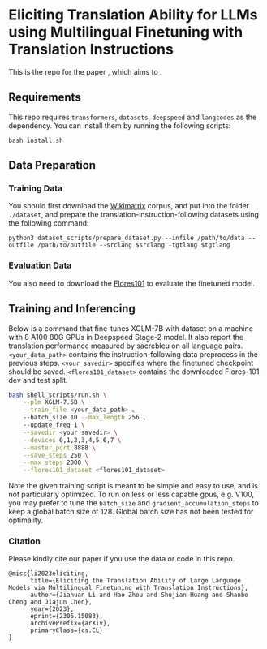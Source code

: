

# Eliciting Translation Ability for LLMs using Multilingual Finetuning with Translation Instructions

This is the repo for the paper , which aims to .

## Requirements
This repo requires `transformers`, `datasets`, `deepspeed` and `langcodes` as the dependency. You can install them by running the following scripts:
```
bash install.sh
```

## Data Preparation

### Training Data
You should first download the [Wikimatrix](https://opus.nlpl.eu/WikiMatrix.php) corpus, and put into the folder `./dataset`, and prepare the translation-instruction-following datasets using the following command:
```
python3 dataset_scripts/prepare_dataset.py --infile /path/to/data --outfile /path/to/outfile --srclang $srclang -tgtlang $tgtlang
```

### Evaluation Data
You also need to download the [Flores101](https://huggingface.co/datasets/gsarti/flores_101) to evaluate the finetuned model.

## Training and Inferencing

Below is a command that fine-tunes XGLM-7B with dataset on a machine with 8 A100 80G GPUs in Deepspeed Stage-2 model.  It also report the translation performance measured by sacrebleu on all language pairs. `<your_data_path>` contains the instruction-following data preprocess in the previous steps. `<your_savedir>` specifies where the finetuned checkpoint should be saved. `<flores101_dataset>` contains the downloaded Flores-101 dev and test split.

```bash
bash shell_scripts/run.sh \
    --plm XGLM-7.5B \
    --train_file <your_data_path> 、
    --batch_size 10 --max_length 256 、
    --update_freq 1 \
    --savedir <your_savedir> \
    --devices 0,1,2,3,4,5,6,7 \
    --master_port 8888 \
    --save_steps 250 \
    --max_steps 2000 \
    --flores101_dataset <flores101_dataset>
```

Note the given training script is meant to be simple and easy to use, and is not particularly optimized.
To run on less or less capable gpus, e.g. V100, you may prefer to tune the `batch_size` and `gradient_accumulation_steps` to keep a global batch size of 128. Global batch size has not been tested for optimality.



### Citation

Please kindly cite our paper if you use the data or code in this repo.

```
@misc{li2023eliciting,
      title={Eliciting the Translation Ability of Large Language Models via Multilingual Finetuning with Translation Instructions}, 
      author={Jiahuan Li and Hao Zhou and Shujian Huang and Shanbo Cheng and Jiajun Chen},
      year={2023},
      eprint={2305.15083},
      archivePrefix={arXiv},
      primaryClass={cs.CL}
}
```